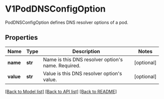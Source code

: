# V1PodDNSConfigOption

PodDNSConfigOption defines DNS resolver options of a pod.

## Properties
Name | Type | Description | Notes
------------ | ------------- | ------------- | -------------
**name** | **str** | Name is this DNS resolver option&#39;s name. Required. | [optional] 
**value** | **str** | Value is this DNS resolver option&#39;s value. | [optional] 

[[Back to Model list]](../README.md#documentation-for-models) [[Back to API list]](../README.md#documentation-for-api-endpoints) [[Back to README]](../README.md)


